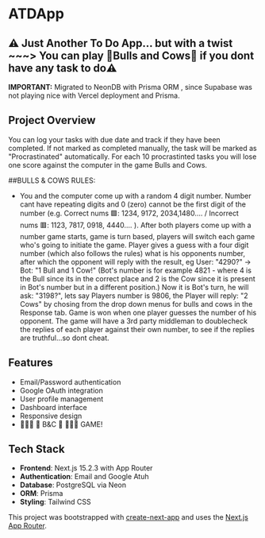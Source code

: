 # ATDApp

## ⚠️ Just Another To Do App... but with a twist ~~~> You can play 🐂Bulls and Cows🐄 if you dont have any task to do⚠️

**IMPORTANT:** Migrated to NeonDB with Prisma ORM , since Supabase was not playing nice with Vercel deployment and Prisma.

## Project Overview

You can log your tasks with due date and track if they have been completed. If not marked as completed manually, the task will be marked as "Procrastinated" automatically. For each 10 procrastinted tasks you will lose one score against the computer in the game Bulls and Cows.

##BULLS & COWS RULES:

- You and the computer come up with a random 4 digit number. Number cant have repeating digits and 0 (zero) cannot be the first digit of the number (e.g. Correct nums 🟩: 1234, 9172, 2034,1480.... / Incorrect nums 🟥: 1123, 7817, 0918, 4440.... ). After both players come up with a number game starts, game is turn based, players will switch each game who's going to initiate the game. Player gives a guess with a four digit number (which also follows the rules) what is his opponents number, after which the opponent will reply with the result, eg User: "4290?" -> Bot: "1 Bull and 1 Cow!" (Bot's number is for example 4821 - where 4 is the Bull since its in the correct place and 2 is the Cow since it is present in Bot's number but in a different position.) Now it is Bot's turn, he will ask: "3198?", lets say Players number is 9806, the Player will reply: "2 Cows" by chosing from the drop down menus for bulls and cows in the Response tab. Game is won when one player guesses the number of his opponent. The game will have a 3rd party middleman to doublecheck the replies of each player against their own number, to see if the replies are truthful...so dont cheat.

## Features

- Email/Password authentication
- Google OAuth integration
- User profile management
- Dashboard interface
- Responsive design
- 🧮🧮🧮 🐂 B&C 🐄 🧮🧮🧮 GAME!

## Tech Stack

- **Frontend**: Next.js 15.2.3 with App Router
- **Authentication**: Email and Google Atuh
- **Database**: PostgreSQL via Neon
- **ORM**: Prisma
- **Styling**: Tailwind CSS

This project was bootstrapped with [create-next-app](https://nextjs.org/docs/app/api-reference/cli/create-next-app) and uses the [Next.js App Router](https://nextjs.org/docs/app).
